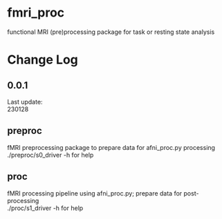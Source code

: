 # fmri_proc
functional MRI (pre)processing package for task or resting state analysis

Change Log
==========
0.0.1
------------------
Last update: <br/>
230128 <br/>

## preproc
fMRI preprocessing package to prepare data for afni_proc.py processing <br/>
./preproc/s0_driver -h for help

## proc
fMRI processing pipeline using afni_proc.py; prepare data for post-processing <br/>
./proc/s1_driver -h for help
